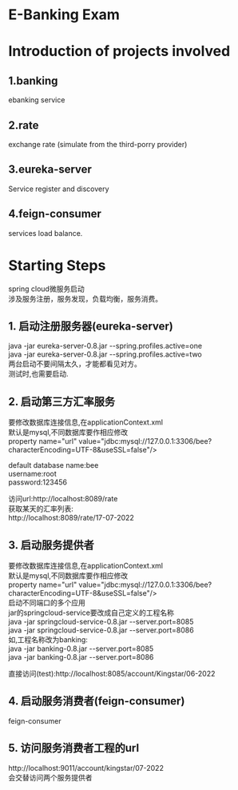 E-Banking Exam  
=========  

# Introduction of projects involved
## 1.banking  
ebanking service  

## 2.rate  
exchange rate (simulate from the third-porry provider)  

## 3.eureka-server  
Service register and discovery  

## 4.feign-consumer  
services load balance.  

# Starting Steps
spring cloud微服务启动  
涉及服务注册，服务发现，负载均衡，服务消费。  
## 1. 启动注册服务器(eureka-server)  
java -jar eureka-server-0.8.jar --spring.profiles.active=one  
java -jar eureka-server-0.8.jar --spring.profiles.active=two  
两台启动不要间隔太久，才能都看见对方。  
测试时,也需要启动.  
  
## 2. 启动第三方汇率服务  
要修改数据库连接信息,在applicationContext.xml	  
默认是mysql,不同数据库要作相应修改  
property name="url" value="jdbc:mysql://127.0.0.1:3306/bee?characterEncoding=UTF-8&amp;useSSL=false"/>  

default database name:bee  
username:root  
password:123456  
  
访问url:http://localhost:8089/rate  
获取某天的汇率列表:  
http://localhost:8089/rate/17-07-2022  
  
## 3. 启动服务提供者  
要修改数据库连接信息,在applicationContext.xml	  
默认是mysql,不同数据库要作相应修改  
property name="url" value="jdbc:mysql://127.0.0.1:3306/bee?characterEncoding=UTF-8&amp;useSSL=false"/>  
启动不同端口的多个应用  
jar的springcloud-service要改成自己定义的工程名称  
java -jar springcloud-service-0.8.jar --server.port=8085  
java -jar springcloud-service-0.8.jar --server.port=8086  
如,工程名称改为banking:  
java -jar banking-0.8.jar --server.port=8085  
java -jar banking-0.8.jar --server.port=8086  
  
直接访问(test):http://localhost:8085/account/Kingstar/06-2022  
  
## 4. 启动服务消费者(feign-consumer)  
feign-consumer  
  
## 5. 访问服务消费者工程的url  
http://localhost:9011/account/kingstar/07-2022  
会交替访问两个服务提供者  